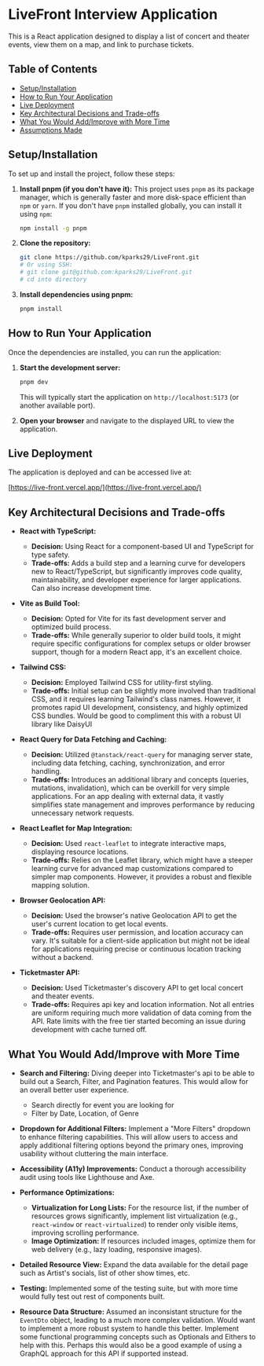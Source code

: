 # LiveFront Interview Application

This is a React application designed to display a list of concert and theater events, view them on a map, and link to purchase tickets.

## Table of Contents

* [Setup/Installation](#setupinstallation)
* [How to Run Your Application](#how-to-run-your-application)
* [Live Deployment](#live-deployment)
* [Key Architectural Decisions and Trade-offs](#key-architectural-decisions-and-trade-offs)
* [What You Would Add/Improve with More Time](#what-you-would-addimprove-with-more-time)
* [Assumptions Made](#assumptions-made)

## Setup/Installation

To set up and install the project, follow these steps:

1.  **Install pnpm (if you don't have it):**
    This project uses `pnpm` as its package manager, which is generally faster and more disk-space efficient than `npm` or `yarn`. If you don't have `pnpm` installed globally, you can install it using `npm`:
    ```bash
    npm install -g pnpm
    ```

2.  **Clone the repository:**
    ```bash
    git clone https://github.com/kparks29/LiveFront.git
    # Or using SSH:
    # git clone git@github.com:kparks29/LiveFront.git
    # cd into directory
    ```

3.  **Install dependencies using pnpm:**
    ```bash
    pnpm install
    ```

## How to Run Your Application

Once the dependencies are installed, you can run the application:

1.  **Start the development server:**
    ```bash
    pnpm dev
    ```
    This will typically start the application on `http://localhost:5173` (or another available port).

2.  **Open your browser** and navigate to the displayed URL to view the application.

## Live Deployment

The application is deployed and can be accessed live at:

[https://live-front.vercel.app/](https://live-front.vercel.app/)

## Key Architectural Decisions and Trade-offs

* **React with TypeScript:**
    * **Decision:** Using React for a component-based UI and TypeScript for type safety.
    * **Trade-offs:** Adds a build step and a learning curve for developers new to React/TypeScript, but significantly improves code quality, maintainability, and developer experience for larger applications.  Can also increase development time.

* **Vite as Build Tool:**
    * **Decision:** Opted for Vite for its fast development server and optimized build process.
    * **Trade-offs:** While generally superior to older build tools, it might require specific configurations for complex setups or older browser support, though for a modern React app, it's an excellent choice.

* **Tailwind CSS:**
    * **Decision:** Employed Tailwind CSS for utility-first styling.
    * **Trade-offs:** Initial setup can be slightly more involved than traditional CSS, and it requires learning Tailwind's class names. However, it promotes rapid UI development, consistency, and highly optimized CSS bundles.
    Would be good to compliment this with a robust UI library like DaisyUI

* **React Query for Data Fetching and Caching:**
    * **Decision:** Utilized `@tanstack/react-query` for managing server state, including data fetching, caching, synchronization, and error handling.
    * **Trade-offs:** Introduces an additional library and concepts (queries, mutations, invalidation), which can be overkill for very simple applications. For an app dealing with external data, it vastly simplifies state management and improves performance by reducing unnecessary network requests.

* **React Leaflet for Map Integration:**
    * **Decision:** Used `react-leaflet` to integrate interactive maps, displaying resource locations.
    * **Trade-offs:** Relies on the Leaflet library, which might have a steeper learning curve for advanced map customizations compared to simpler map components. However, it provides a robust and flexible mapping solution.

* **Browser Geolocation API:**
    * **Decision:** Used the browser's native Geolocation API to get the user's current location to get local events.
    * **Trade-offs:** Requires user permission, and location accuracy can vary. It's suitable for a client-side application but might not be ideal for applications requiring precise or continuous location tracking without a backend.

* **Ticketmaster API:**
    * **Decision:** Used Ticketmaster's discovery API to get local concert and theater events.
    * **Trade-offs:** Requires api key and location information. Not all entries are uniform requiring much more validation of data coming from the API.  Rate limits with the free tier started becoming an issue during development with cache turned off.

## What You Would Add/Improve with More Time

* **Search and Filtering:** Diving deeper into Ticketmaster's api to be able to build out a Search, Filter, and Pagination features.  This would allow for an overall better user experience.
    * Search directly for event you are looking for
    * Filter by Date, Location, of Genre

* **Dropdown for Additional Filters:** Implement a "More Filters" dropdown to enhance filtering capabilities. This will allow users to access and apply additional filtering options beyond the primary ones, improving usability without cluttering the main interface.

* **Accessibility (A11y) Improvements:** Conduct a thorough accessibility audit using tools like Lighthouse and Axe.

* **Performance Optimizations:**
    * **Virtualization for Long Lists:** For the resource list, if the number of resources grows significantly, implement list virtualization (e.g., `react-window` or `react-virtualized`) to render only visible items, improving scrolling performance.
    * **Image Optimization:** If resources included images, optimize them for web delivery (e.g., lazy loading, responsive images).

* **Detailed Resource View:** Expand the data available for the detail page such as Artist's socials, list of other show times, etc.

* **Testing:** Implemented some of the testing suite, but with more time would fully test out rest of components built.

* **Resource Data Structure:** Assumed an inconsistant structure for the `EventDto` object, leading to a much more complex validation.  Would want to implement a more robust system to handle this better.  Implement some functional programming concepts such as Optionals and Eithers to help with this.  Perhaps this would also be a good example of using a GraphQL approach for this API if supported instead.

